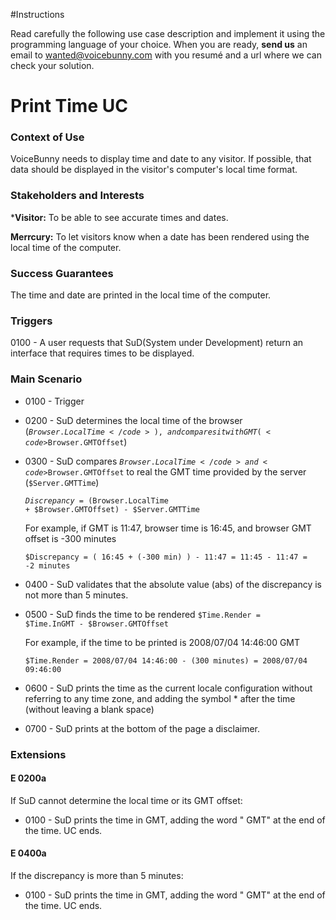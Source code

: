 #Instructions

Read carefully the following use case description and implement it using the programming language of your choice.
When you are ready, **send us** an email to wanted@voicebunny.com with you resumé and a url where we can check your solution.

# Print Time UC

### Context of Use

VoiceBunny needs to display time and date to any visitor. If possible, that data should be displayed in the visitor's computer's local time format.

### Stakeholders and Interests

***Visitor:** To be able to see accurate times and dates.

**Merrcury:** To let visitors know when a date has been rendered using the local time of the computer.

### Success Guarantees

The time and date are printed in the local time of the computer.

### Triggers

0100 - A user requests that SuD(System under Development) return an interface that requires times to be displayed.

### Main Scenario

- 0100 - Trigger

- 0200 - SuD determines the local time of the browser (<code>$Browser.LocalTime</code>), and compares it with GMT (<code>$Browser.GMTOffset</code>)

- 0300 - SuD compares <code>$Browser.LocalTime</code> and <code>$Browser.GMTOffset</code> to real the GMT time provided by the server (<code>$Server.GMTTime</code>)

    <code>$Discrepancy = ($Browser.LocalTime + $Browser.GMTOffset) - $Server.GMTTime</code>

    For example, if GMT is 11:47, browser time is 16:45, and browser GMT offset is -300 minutes

    <code>$Discrepancy = ( 16:45 + (-300 min) ) - 11:47 = 11:45 - 11:47 = -2 minutes</code>

- 0400 - SuD validates that the absolute value (abs) of the discrepancy is not more than 5 minutes.

- 0500 - SuD finds the time to be rendered <code>$Time.Render = $Time.InGMT - $Browser.GMTOffset</code>

    For example, if the time to be printed is 2008/07/04 14:46:00 GMT

    <code>$Time.Render = 2008/07/04 14:46:00 - (300 minutes) = 2008/07/04 09:46:00</code>

- 0600 - SuD prints the time as the current locale configuration without referring to any time zone, and adding the symbol * after the time (without leaving a blank space)

- 0700 - SuD prints at the bottom of the page a disclaimer.

### Extensions

#### E 0200a
If SuD cannot determine the local time or its GMT offset:
    
- 0100 - SuD prints the time in GMT, adding the word " GMT" at the end of the time. UC ends.

#### E 0400a
If the discrepancy is more than 5 minutes:
    
- 0100 - SuD prints the time in GMT, adding the word " GMT" at the end of the time. UC ends.
